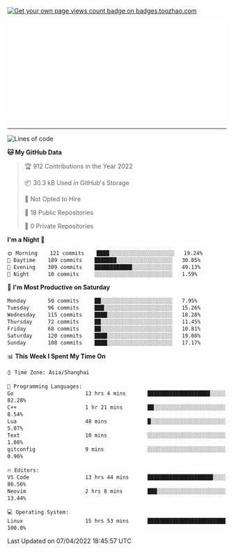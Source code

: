 <p align="left">  
<a href="https://badges.toozhao.com/stats/01FQP76TP6ZBNKKYXKKWX9BGJ8"><img src="https://badges.toozhao.com/badges/01FQP76TP6ZBNKKYXKKWX9BGJ8/blue.svg" alt="Get your own page views count badge on badges.toozhao.com" /></a>
</p>

<p align="right">
<a href="#!"><img src="./calendar.svg" ></a>
</p>

---

<!--START_SECTION:waka-->
![Lines of code](https://img.shields.io/badge/From%20Hello%20World%20I%27ve%20Written-38%20Thousand%20lines%20of%20code-blue)

**🐱 My GitHub Data** 

> 🏆 912 Contributions in the Year 2022
 > 
> 📦 30.3 kB Used in GitHub's Storage 
 > 
> 🚫 Not Opted to Hire
 > 
> 📜 18 Public Repositories 
 > 
> 🔑 0 Private Repositories  
 > 
**I'm a Night 🦉** 

```text
🌞 Morning    121 commits    ████░░░░░░░░░░░░░░░░░░░░░   19.24% 
🌆 Daytime    189 commits    ███████░░░░░░░░░░░░░░░░░░   30.05% 
🌃 Evening    309 commits    ████████████░░░░░░░░░░░░░   49.13% 
🌙 Night      10 commits     ░░░░░░░░░░░░░░░░░░░░░░░░░   1.59%

```
📅 **I'm Most Productive on Saturday** 

```text
Monday       50 commits     ██░░░░░░░░░░░░░░░░░░░░░░░   7.95% 
Tuesday      96 commits     ███░░░░░░░░░░░░░░░░░░░░░░   15.26% 
Wednesday    115 commits    ████░░░░░░░░░░░░░░░░░░░░░   18.28% 
Thursday     72 commits     ██░░░░░░░░░░░░░░░░░░░░░░░   11.45% 
Friday       68 commits     ██░░░░░░░░░░░░░░░░░░░░░░░   10.81% 
Saturday     120 commits    ████░░░░░░░░░░░░░░░░░░░░░   19.08% 
Sunday       108 commits    ████░░░░░░░░░░░░░░░░░░░░░   17.17%

```


📊 **This Week I Spent My Time On** 

```text
⌚︎ Time Zone: Asia/Shanghai

💬 Programming Languages: 
Go                       13 hrs 4 mins       ████████████████████░░░░░   82.28% 
C++                      1 hr 21 mins        ██░░░░░░░░░░░░░░░░░░░░░░░   8.54% 
Lua                      48 mins             █░░░░░░░░░░░░░░░░░░░░░░░░   5.07% 
Text                     10 mins             ░░░░░░░░░░░░░░░░░░░░░░░░░   1.08% 
gitconfig                9 mins              ░░░░░░░░░░░░░░░░░░░░░░░░░   0.96%

🔥 Editors: 
VS Code                  13 hrs 44 mins      █████████████████████░░░░   86.56% 
Neovim                   2 hrs 8 mins        ███░░░░░░░░░░░░░░░░░░░░░░   13.44%

💻 Operating System: 
Linux                    15 hrs 53 mins      █████████████████████████   100.0%

```


 Last Updated on 07/04/2022 18:45:57 UTC
<!--END_SECTION:waka-->
